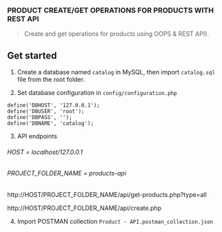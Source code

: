 ### PRODUCT CREATE/GET OPERATIONS FOR PRODUCTS WITH REST API

> Create and get operations for products using OOPS & REST API).

## Get started

1. Create a database named `catalog` in MySQL, then import `catalog.sql` file from the root folder.

2. Set database configuration in `config/configuration.php`

```
define('DBHOST', '127.0.0.1');
define('DBUSER', 'root');
define('DBPASS', '');
define('DBNAME', 'catalog');
```

3. API endpoints

###### HOST = localhost/127.0.0.1
###### PROJECT_FOLDER_NAME = products-api

http://HOST/PROJECT_FOLDER_NAME/api/get-products.php?type=all

http://HOST/PROJECT_FOLDER_NAME/api/create.php


4. Import POSTMAN collection `Product - API.postman_collection.json`